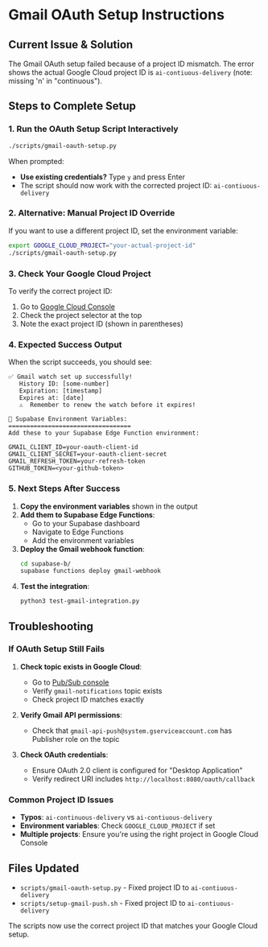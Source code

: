 # Gmail OAuth Setup Instructions

## Current Issue & Solution

The Gmail OAuth setup failed because of a project ID mismatch. The error shows the actual Google Cloud project ID is `ai-contiuous-delivery` (note: missing 'n' in "continuous").

## Steps to Complete Setup

### 1. Run the OAuth Setup Script Interactively

```bash
./scripts/gmail-oauth-setup.py
```

When prompted:
- **Use existing credentials?** Type `y` and press Enter
- The script should now work with the corrected project ID: `ai-contiuous-delivery`

### 2. Alternative: Manual Project ID Override

If you want to use a different project ID, set the environment variable:

```bash
export GOOGLE_CLOUD_PROJECT="your-actual-project-id"
./scripts/gmail-oauth-setup.py
```

### 3. Check Your Google Cloud Project

To verify the correct project ID:

1. Go to [Google Cloud Console](https://console.cloud.google.com/)
2. Check the project selector at the top
3. Note the exact project ID (shown in parentheses)

### 4. Expected Success Output

When the script succeeds, you should see:

```
✅ Gmail watch set up successfully!
   History ID: [some-number]
   Expiration: [timestamp]
   Expires at: [date]
   ⚠️  Remember to renew the watch before it expires!

🔧 Supabase Environment Variables:
==================================
Add these to your Supabase Edge Function environment:

GMAIL_CLIENT_ID=your-oauth-client-id
GMAIL_CLIENT_SECRET=your-oauth-client-secret
GMAIL_REFRESH_TOKEN=your-refresh-token
GITHUB_TOKEN=<your-github-token>
```

### 5. Next Steps After Success

1. **Copy the environment variables** shown in the output
2. **Add them to Supabase Edge Functions**:
   - Go to your Supabase dashboard
   - Navigate to Edge Functions
   - Add the environment variables
3. **Deploy the Gmail webhook function**:
   ```bash
   cd supabase-b/
   supabase functions deploy gmail-webhook
   ```
4. **Test the integration**:
   ```bash
   python3 test-gmail-integration.py
   ```

## Troubleshooting

### If OAuth Setup Still Fails

1. **Check topic exists in Google Cloud**:
   - Go to [Pub/Sub console](https://console.cloud.google.com/cloudpubsub/topic/list)
   - Verify `gmail-notifications` topic exists
   - Check project ID matches exactly

2. **Verify Gmail API permissions**:
   - Check that `gmail-api-push@system.gserviceaccount.com` has Publisher role on the topic

3. **Check OAuth credentials**:
   - Ensure OAuth 2.0 client is configured for "Desktop Application"
   - Verify redirect URI includes `http://localhost:8080/oauth/callback`

### Common Project ID Issues

- **Typos**: `ai-continuous-delivery` vs `ai-contiuous-delivery`
- **Environment variables**: Check `GOOGLE_CLOUD_PROJECT` if set
- **Multiple projects**: Ensure you're using the right project in Google Cloud Console

## Files Updated

- `scripts/gmail-oauth-setup.py` - Fixed project ID to `ai-contiuous-delivery`
- `scripts/setup-gmail-push.sh` - Fixed project ID to `ai-contiuous-delivery`

The scripts now use the correct project ID that matches your Google Cloud setup.
